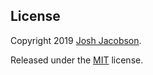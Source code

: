 ## License

Copyright 2019 [Josh Jacobson](https://joshhjacobson.github.io).

Released under the [MIT](https://github.com/sourcethemes/academic-kickstart/blob/master/LICENSE.md) license.
